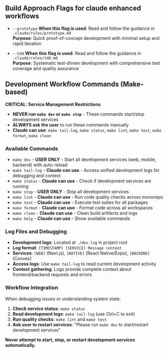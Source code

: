 ## Build Approach Flags for claude enhanced workflows

- `--prototype` **When this flag is used**: Read and follow the guidance in `.claude/rules/prototype.md`  
  **Purpose**: Quick proof-of-concept development with minimal setup and rapid iteration

- `--tdd` **When this flag is used**: Read and follow the guidance in `.claude/rules/tdd.md`  
  **Purpose**: Systematic test-driven development with comprehensive test coverage and quality assurance

## Development Workflow Commands (Make-based)

**CRITICAL: Service Management Restrictions**
- **NEVER run `make dev` or `make stop`** - These commands start/stop development services
- **ALWAYS ask the user** to run these commands manually
- **Claude can use**: `make tail-log`, `make status`, `make lint`, `make test`, `make format`, `make clean`

### Available Commands

- `make dev` - **USER ONLY** - Start all development services (web, mobile, backend) with auto-reload
- `make tail-log` - **Claude can use** - Access unified development logs for debugging and context
- `make status` - **Claude can use** - Check if development services are running
- `make stop` - **USER ONLY** - Stop all development services
- `make lint` - **Claude can use** - Run code quality checks across monorepo
- `make test` - **Claude can use** - Execute test suites for all packages
- `make format` - **Claude can use** - Format code across all workspaces
- `make clean` - **Claude can use** - Clean build artifacts and logs
- `make help` - **Claude can use** - Show available commands

### Log Files and Debugging

- **Development logs**: Located at `./dev.log` in project root
- **Log format**: `[TIMESTAMP] [SERVICE] Message content`
- **Services**: `[WEB]` (Next.js), `[NATIVE]` (React Native/Expo), `[BACKEND]` (Convex)
- **Access logs**: Use `make tail-log` to read current development activity
- **Context gathering**: Logs provide complete context about frontend/backend requests and errors

### Workflow Integration

When debugging issues or understanding system state:
1. **Check service status**: `make status`
2. **Read development logs**: `make tail-log` (use Ctrl+C to exit)
3. **Run quality checks**: `make lint` and `make test`
4. **Ask user to restart services**: "Please run `make dev` to start/restart development services"

**Never attempt to start, stop, or restart development services automatically.**
